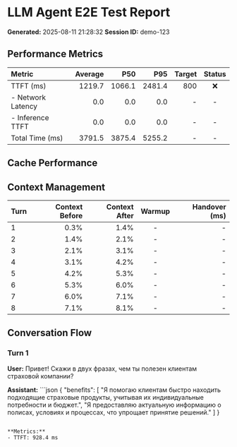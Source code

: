 # LLM Agent E2E Test Report

**Generated:** 2025-08-11 21:28:32
**Session ID:** demo-123

## Performance Metrics

| Metric | Average | P50 | P95 | Target | Status |
|:---|---:|---:|---:|---:|:---:|
| TTFT (ms) | 1219.7 | 1066.1 | 2481.4 | 800 | ❌ |
|  - Network Latency | 0.0 | 0.0 | 0.0 | - | - |
|  - Inference TTFT | 0.0 | 0.0 | 0.0 | - | - |
| Total Time (ms) | 3791.5 | 3875.4 | 5255.2 | - | - |

## Cache Performance


## Context Management

| Turn | Context Before | Context After | Warmup | Handover (ms) |
|:---|---:|---:|:---:|---:|
| 1 | 0.3% | 1.4% | - | - |
| 2 | 1.4% | 2.1% | - | - |
| 3 | 2.1% | 3.1% | - | - |
| 4 | 3.1% | 4.2% | - | - |
| 5 | 4.2% | 5.3% | - | - |
| 6 | 5.3% | 6.0% | - | - |
| 7 | 6.0% | 7.1% | - | - |
| 8 | 7.1% | 8.1% | - | - |

## Conversation Flow

### Turn 1

**User:** Привет! Скажи в двух фразах, чем ты полезен клиентам страховой компании?

**Assistant:** ```json
{
  "benefits": [
    "Я помогаю клиентам быстро находить подходящие страховые продукты, учитывая их индивидуальные потребности и бюджет.",
    "Я предоставляю актуальную информацию о полисах, условиях и процессах, что упрощает принятие решений."
  ]
}
```

**Metrics:**
- TTFT: 928.4 ms
